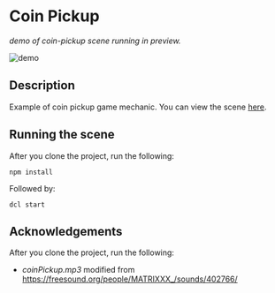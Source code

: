 # Coin Pickup
_demo of coin-pickup scene running in preview._

![demo](https://github.com/decentraland-scenes/coin-pickup/blob/master/screenshots/coin-pickup.gif)


## Description
Example of coin pickup game mechanic. You can view the scene [here](https://coin-pickup.vercel.app/).

## Running the scene
After you clone the project, run the following:

```
npm install
```

Followed by:

```
dcl start
```
## Acknowledgements
After you clone the project, run the following:

- _coinPickup.mp3_ modified from https://freesound.org/people/MATRIXXX_/sounds/402766/ 
